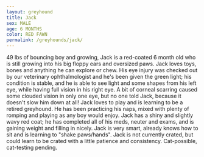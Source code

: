 ```yaml
---
layout: greyhound
title: Jack
sex: MALE
age: 6 MONTHS
color: RED FAWN
permalink: /greyhounds/jack/
---
```

49 lbs of bouncing boy and growing, Jack is a red-coated 6 month old who is still growing into his big floppy ears and
oversized paws. Jack loves toys, bones and anything he can explore or chew. His eye injury was checked out by our
veterinary ophthalmologist and he's been given the green light; his condition is stable, and he is able to see light and
some shapes from his left eye, while having full vision in his right eye. A bit of corneal scarring caused some clouded
vision in only one eye, but no one told Jack, because it doesn't slow him down at all! Jack loves to play and is
learning to be a retired greyhound. He has been practicing his naps, mixed with plenty of romping and playing as any boy
would enjoy. Jack has a shiny and slightly wavy red coat; he has completed all of his meds, neuter and exams, and is
gaining weight and filling in nicely. Jack is very smart, already knows how to sit and is learning to "shake
paws/hands". Jack is not currently crated, but could learn to be crated with a little patience and consistency.
Cat-possible, cat-testing pending.
